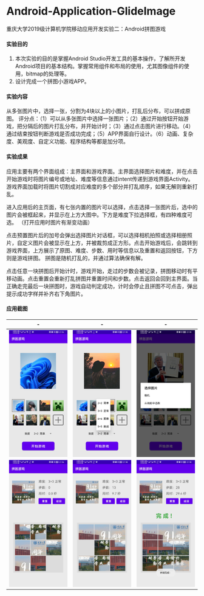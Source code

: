 # Android-Application-GlideImage
重庆大学2019级计算机学院移动应用开发实验二：Android拼图游戏

#### 实验目的
1. 本次实验的目的是掌握Android Studio开发工具的基本操作，了解所开发Android项目的基本结构。掌握常用组件和布局的使用，尤其图像组件的使用，bitmap的处理等。
2. 设计完成一个拼图小游戏APP。

#### 实验内容
从多张图片中，选择一张，分割为4块以上的小图片，打乱后分布，可以拼成原图。
评分点：（1）可以从多张图片中选择一张图片；（2）通过开始按钮开始游戏，把分隔后的图片打乱分布，并开始计时；（3）通过点击图片进行移动。（4）通过结束按钮判断游戏是否成功完成；（5）APP界面自行设计。（6）动画、复杂度、美观度、自定义功能、程序结构等都是加分项。

#### 实验成果
应用主要有两个界面组成：主界面和游戏界面。主界面选择图片和难度，并在点击开始游戏时将图片编号或地址、难度等信息通过intent传递到游戏界面Activity。游戏界面加载时将图片切割成对应难度的多个部分并打乱顺序，如果无解则重新打乱。

进入应用后的主页面，有七张内置的图片可以选择，点击选择一张图片后，选中的图片会被框起来，并显示在上方大图中。下方是难度下拉选择框，有四种难度可选。
（打开应用时图片有渐变动画）


    
点击预置图片后的加号会弹出选择图片对话框，可以选择相机拍照或选择相册照片，自定义图片会被显示在上方，并被裁剪成正方形。点击开始游戏后，会跳转到游戏界面，上方展示了原图、难度、步数、用时等信息以及重置和返回按钮，下方则是游戏拼图。
拼图是随机打乱的，并通过算法确保有解。

    
点击任意一块拼图后开始计时，游戏开始，走过的步数会被记录，拼图移动时有平移动画。点击重置会重新打乱拼图并重置时间和步数。点击返回会回到主界面。当正确走完最后一块拼图时，游戏自动判定成功，计时会停止且拼图不可点击，弹出提示成功字样并补齐右下角图片。

#### 应用截图
-|-|-
:-------------------------:|:-------------------------:|:-------------------------:
![image](Screenshot/1.main.jpg) | ![image](Screenshot/2.diff.jpg) | ![image](Screenshot/3.choose.jpg)
![image](Screenshot/4.game.jpg) | ![image](Screenshot/5.game.jpg) | ![image](Screenshot/6.finish.jpg)
